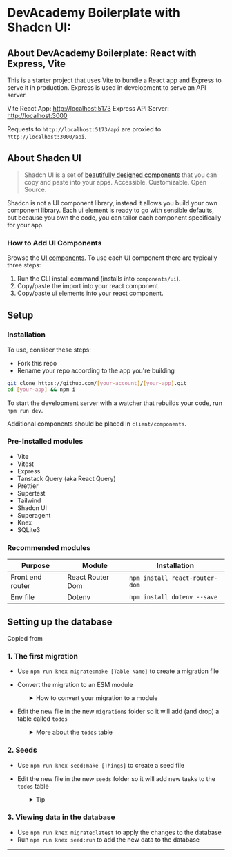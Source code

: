 # DevAcademy Boilerplate with Shadcn UI:

## About DevAcademy Boilerplate: React with Express, Vite

This is a starter project that uses Vite to bundle a React app and Express to serve it in production. Express is used in development to serve an API server.

Vite React App: [http://localhost:5173](http://localhost:5173)
Express API Server: [http://localhost:3000](http://localhost:3000)

Requests to `http://localhost:5173/api` are proxied to `http://localhost:3000/api`.

## About Shadcn UI

> Shadcn UI is a set of [beautifully designed components](https://ui.shadcn.com/) that you can copy and paste into your apps. 
> Accessible. Customizable. Open Source.

Shadcn is not a UI component library, instead it allows you build your own component library. Each ui element is ready to go with sensible defaults, but because you own the code, you can tailor each component specifically for your app.

### How to Add UI Components

Browse the [UI components](https://ui.shadcn.com/docs/components/). To use each UI component there are typically three steps:

1. Run the CLI install command (installs into `components/ui`).
2. Copy/paste the import into your react component.
3. Copy/paste ui elements into your react component.

## Setup

### Installation

To use, consider these steps:

- Fork this repo
- Rename your repo according to the app you're building

```sh
git clone https://github.com/[your-account]/[your-app].git
cd [your-app] && npm i
```

To start the development server with a watcher that rebuilds your code, run `npm run dev`.

Additional components should be placed in `client/components`.

### Pre-Installed modules

- Vite
- Vitest
- Express
- Tanstack Query (aka React Query)
- Prettier
- Supertest
- Tailwind
- Shadcn UI
- Superagent
- Knex
- SQLite3

### Recommended modules

| Purpose          | Module           | Installation |
|------------------|------------------|--------------|
| Front end router | React Router Dom | `npm install react-router-dom` |
| Env file         | Dotenv           | `npm install dotenv --save` |

## Setting up the database
Copied from 

### 1. The first migration

- Use `npm run knex migrate:make [Table Name]` to create a migration file
- Convert the migration to an ESM module
  <details style="padding-left: 2em">
    <summary>How to convert your migration to a module</summary>

    To convert our migration functions we just replace this..

    ```js
    exports.up = function (knex) { 
    ```

    ... with

    ```js
    export function up(knex) {
    ```

    and replace ...

    ```js
    exports.down = function (knex) { 
    ```

    ... with

    ```js
    export function down(knex) {
    ```

  </details>
	

- Edit the new file in the new `migrations` folder so it will add (and drop) a table called `todos`
  <details style="padding-left: 2em">
    <summary>More about the <code>todos</code> table</summary>

  It should have the following fields:
  _ `id` (auto incrementing)
  _ `task`: string

  The documentation for [`dropTable`](https://knexjs.org/guide/schema-builder.html#droptable) might be helpful.
  </details>

### 2. Seeds

- Use `npm run knex seed:make [Things]` to create a seed file
- Edit the new file in the new `seeds` folder so it will add new tasks to the `todos` table
  <details style="padding-left: 2em">
    <summary>Tip</summary>
  First, we need to convert it to an ESM module by changing from this:

  ```js
  exports.seed = async function (knex) {
  ```

  to this...

  ```js
  export async function seed(knex) {
  ```

  The documentation for [`del`](https://knexjs.org/guide/query-builder.html#del-delete) and [`insert`](https://knexjs.org/guide/query-builder.html#insert) might be helpful.
  </details>

### 3. Viewing data in the database

- Use `npm run knex migrate:latest` to apply the changes to the database
- Run `npm run knex seed:run` to add the new data to the database

---
